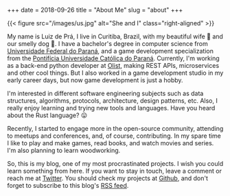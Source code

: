 +++
date = 2018-09-26
title = "About Me"
slug = "about"
+++

{{< figure src="/images/us.jpg" alt="She and I" class="right-aligned" >}}

My name is Luiz de Prá, I live in Curitiba, Brazil, with my beautiful wife :woman: and our smelly dog :dog:. I have a bachelor's degree in computer science from [Universidade Federal do Paraná][ufpr], and a game development specialization from the [Pontifícia Universidade Católica do Paraná][pucpr]. Currently, I'm working as a back-end python developer at [Olist][olist], making REST APIs, microservices and other cool things. But I also worked in a game development studio in my early career days, but now game development is just a hobby.

I'm interested in different software engineering subjects such as data structures, algorithms, protocols, architecture, design patterns, etc. Also, I really enjoy learning and trying new tools and languages. Have you heard about the Rust language? :stuck_out_tongue:

Recently, I started to engage more in the open-source community, attending to meetups and conferences, and, of course, contributing. In my spare time I like to play and make games, read books, and watch movies and series. I'm also planning to learn woodworking.

So, this is my blog, one of my most procrastinated projects. I wish you could learn something from here. If you want to stay in touch, leave a comment or reach me at [Twitter][twitter]. You should check my projects at [Github][github], and don't forget to subscribe to this blog's [RSS feed][feed].

[olist]: http://www.olist.com
[ufpr]: http://www.ufpr.br
[pucpr]: https://www.pucpr.br
[twitter]: https://twitter.com/luizdepra
[github]: https://github.com/luizdepra
[feed]: /index.xml
